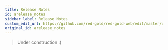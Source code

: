 ```yaml
---
title: Release Notes
id: arelease_notes
sidebar_label: Release Notes
custom_edit_url: https://github.com/red-gold/red-gold-web/edit/master/docs/social/developer/arelease_notes.md
original_id: arelease_notes
---
```


> Under construction :)